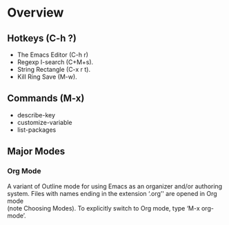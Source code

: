 # Overview

## Hotkeys (C-h ?)
* The Emacs Editor (C-h r)
* Regexp I-search (C+M+s).
* String Rectangle (C-x r t).
* Kill Ring Save (M-w).

## Commands (M-x)
* describe-key
* customize-variable
* list-packages

## Major Modes
### Org Mode
A variant of Outline mode for using Emacs as an organizer and/or authoring<br />
system. Files with names ending in the extension ‘.org’' are opened in Org mode<br />
(note Choosing Modes). To explicitly switch to Org mode, type ‘M-x org-mode’.

